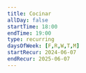 ```yaml
---
title: Cocinar
allDay: false
startTime: 18:00
endTime: 19:00
type: recurring
daysOfWeek: [F,R,W,T,M]
startRecur: 2024-06-07
endRecur: 2025-06-07
---
```

